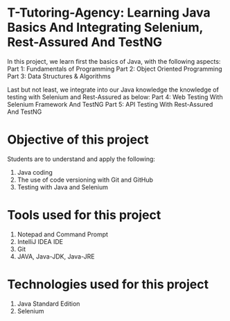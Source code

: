 # T-Tutoring-Agency: Learning Java Basics And Integrating Selenium, Rest-Assured And TestNG

In this project, we learn first the basics of Java, with the following aspects:
  Part 1: Fundamentals of Programming
  Part 2: Object Oriented Programming
  Part 3: Data Structures & Algorithms
  
 Last but not least, we integrate into our Java knowledge the knowledge of testing with Selenium and Rest-Assured as below:
  Part 4: Web Testing With Selenium Framework And TestNG
  Part 5: API Testing With Rest-Assured And TestNG

# Objective of this project

Students are to understand and apply the following:
  1. Java coding
  2. The use of code versioning with Git and GitHub
  3. Testing with Java and Selenium

# Tools used for this project
  1. Notepad and Command Prompt
  2. IntelliJ IDEA IDE
  3. Git
  4. JAVA, Java-JDK, Java-JRE

# Technologies used for this project
  1. Java Standard Edition
  2. Selenium
